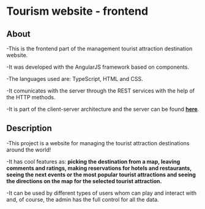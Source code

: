 # Tourism website - frontend

## About

-This is the frontend part of the management tourist attraction destination website.

-It was developed with the AngularJS framework based on components. 

-The languages used are: TypeScript, HTML and CSS. 

-It comunicates with the server through the REST services with the help of the HTTP methods.

-It is part of the client-server architecture and the server can be found **[here](https://github.com/grigoar/tourism-backend-SpringBoot)**. 


## Description

-This project is a website for managing the tourist attraction destinations around the world!

-It has cool features as: **picking the destination from a map, leaving comments and ratings, making reservations for hotels and restaurants, seeing the next events or the most popular tourist attractions and seeing the directions on the map for the selected tourist attraction.**

-It can be used by different types of users whom can play and interact with and, of course, the admin has the full control for all the data.

